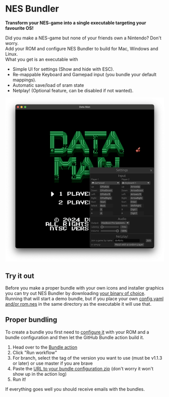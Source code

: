 # NES Bundler

**Transform your NES-game into a single executable targeting your favourite OS!**

Did you make a NES-game but none of your friends own a Nintendo? Don't worry.  
Add your ROM and configure NES Bundler to build for Mac, Windows and Linux.  
What you get is an executable with
* Simple UI for settings (Show and hide with ESC).
* Re-mappable Keyboard and Gamepad input (you bundle your default mappings).
* Automatic save/load of sram state
* Netplay! (Optional feature, can be disabled if not wanted).

<p align="center">
  <img src="https://github.com/tedsteen/nes-bundler/blob/master/screenshot.png?raw=true" alt="Data Man!"/>
</p>

## Try it out

Before you make a proper bundle with your own icons and installer graphics you can try out NES Bundler by downloading [your binary of choice](https://github.com/tedsteen/nes-bundler/releases/).  
Running that will start a demo bundle, but if you place your own [config.yaml and/or rom.nes](config/) in the same directory as the executable it will use that.

## Proper bundling

To create a bundle you first need to [configure it](config/README.md) with your ROM and a bundle configuration and then let the GitHub Bundle action build it.  
1. Head over to the [Bundle action](https://github.com/tedsteen/nes-bundler/actions/workflows/bundle.yml)
1. Click "Run workflow"
2. For branch, select the tag of the version you want to use (must be v1.1.3 or later) or use master if you are brave
3. Paste the [URL to your bundle configuration zip](https://github.com/tedsteen/nes-bundler/blob/master/config/README.md#prepare-the-configuration-for-the-github-bundle-action) (don't worry it won't show up in the action log)
4. Run it!

If everything goes well you should receive emails with the bundles.
